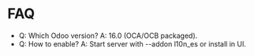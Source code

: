 # FAQ

- Q: Which Odoo version? A: 16.0 (OCA/OCB packaged).
- Q: How to enable? A: Start server with --addon l10n_es or install in UI.
